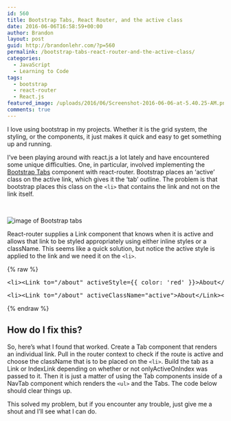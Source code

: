```yaml
---
id: 560
title: Bootstrap Tabs, React Router, and the active class
date: 2016-06-06T16:58:59+00:00
author: Brandon
layout: post
guid: http://brandonlehr.com/?p=560
permalink: /bootstrap-tabs-react-router-and-the-active-class/
categories:
  - JavaScript
  - Learning to Code
tags:
  - bootstrap
  - react-router
  - React.js
featured_image: /uploads/2016/06/Screenshot-2016-06-06-at-5.40.25-AM.png
comments: true
---
```

I love using bootstrap in my projects. Whether it is the grid system, the styling, or the components, it just makes it quick and easy to get something up and running.

I&#8217;ve been playing around with react.js a lot lately and have encountered some unique difficulties. One, in particular, involved implementing the [Bootstrap Tabs](http://getbootstrap.com/components/#nav-tabs) component with react-router. Bootstrap places an &#8216;active&#8217; class on the active link, which gives it the &#8216;tab&#8217; outline. The problem is that bootstrap places this class on the `<li>` that contains the link and not on the link itself.

&nbsp;

<img class="" style="max-width:575px;" src="{{ site.baseurl }}/uploads/2016/06/Screenshot-2016-06-06-at-5.40.25-AM.png?fit=575%2C227" alt="image of Bootstrap tabs" srcset="{{ site.baseurl }}/uploads/2016/06/Screenshot-2016-06-06-at-5.40.25-AM.png?w=575 575w, {{ site.baseurl }}/uploads/2016/06/Screenshot-2016-06-06-at-5.40.25-AM.png?resize=300%2C118 300w" sizes="(max-width: 575px) 100vw, 575px" data-recalc-dims="1" />


React-router supplies a Link component that knows when it is active and allows that link to be styled appropriately using either inline styles or a className. This seems like a quick solution, but notice the active style is applied to the link and we need it on the `<li>`.

{% raw %}
<pre>&lt;li>&lt;Link to="/about" activeStyle={{ color: 'red' }}>About&lt;/Link>&lt;/li></pre>


<pre>&lt;li>&lt;Link to="/about" activeClassName="active">About&lt;/Link>&lt;/li></pre>
{% endraw %}

## How do I fix this?

So, here&#8217;s what I found that worked. Create a Tab component that renders an individual link. Pull in the router context to check if the route is active and choose the className that is to be placed on the `<li>`. Build the tab as a Link or IndexLink depending on whether or not onlyActiveOnIndex was passed to it. Then it is just a matter of using the Tab components inside of a NavTab component which renders the `<ul>` and the Tabs. The code below should clear things up.

<script src="https://gist.github.com/blehr/a14f187d7ecf88b2e803e92d81069b93.js"></script>

This solved my problem, but if you encounter any trouble, just give me a shout and I&#8217;ll see what I can do.